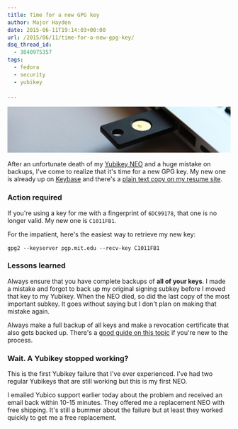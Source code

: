 ```yaml
---
title: Time for a new GPG key
author: Major Hayden
date: 2015-06-11T19:14:03+00:00
url: /2015/06/11/time-for-a-new-gpg-key/
dsq_thread_id:
  - 3840975357
tags:
  - fedora
  - security
  - yubikey

---
```

![1]

After an unfortunate death of my [Yubikey NEO][2] and a huge mistake on backups, I've come to realize that it's time for a new GPG key. My new one is already up on [Keybase][3] and there's a [plain text copy on my resume site][4].

### Action required

If you're using a key for me with a fingerprint of `6DC99178`, that one is no longer valid. My new one is `C1011FB1`.

For the impatient, here's the easiest way to retrieve my new key:

```
gpg2 --keyserver pgp.mit.edu --recv-key C1011FB1
```


### Lessons learned

Always ensure that you have complete backups of **all of your keys**. I made a mistake and forgot to back up my original signing subkey before I moved that key to my Yubikey. When the NEO died, so did the last copy of the most important subkey. It goes without saying but I don't plan on making that mistake again.

Always make a full backup of all keys and make a revocation certificate that also gets backed up. There's a [good guide on this topic][5] if you're new to the process.

### Wait. A Yubikey stopped working?

This is the first Yubikey failure that I've ever experienced. I've had two regular Yubikeys that are still working but this is my first NEO.

I emailed Yubico support earlier today about the problem and received an email back within 10-15 minutes. They offered me a replacement NEO with free shipping. It's still a bummer about the failure but at least they worked quickly to get me a free replacement.

 [1]: /wp-content/uploads/2015/06/YubiKey-NEO-finger.jpg
 [2]: https://www.yubico.com/products/yubikey-hardware/yubikey-neo/
 [3]: https://keybase.io/mhayden
 [4]: http://majorhayden.com/pgp.txt
 [5]: https://alexcabal.com/creating-the-perfect-gpg-keypair/
